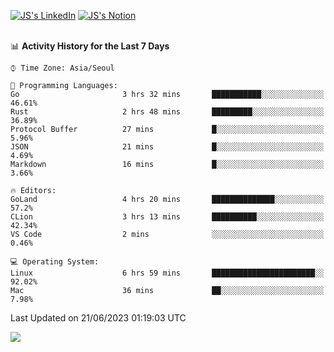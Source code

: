 
[![JS's LinkedIn](https://img.shields.io/badge/LinkedIn-blue?style=for-the-badge&logo=linkedin)](https://www.linkedin.com/in/jaeseung-lee-5a2a32139/) 
[![JS's Notion](https://img.shields.io/badge/Notion-black?style=for-the-badge&logo=notion)](https://bit.ly/ljswiki1) <br><br>
<!-- ![JS's GitHub stats](https://github-readme-stats-lemon-five.vercel.app/api?username=tkxkd0159&hide=contribs,prs,stars,issues&show_icons=true&theme=react&include_all_commits=true)   -->
<!-- ![Top Langs](https://github-readme-stats-lemon-five.vercel.app/api/top-langs/?username=tkxkd0159&layout=compact&hide=jupyter%20notebook,scss,html,css&langs_count=10)  -->


<!--START_SECTION:waka-->
📊 **Activity History for the Last 7 Days** 

```text
⌚︎ Time Zone: Asia/Seoul

💬 Programming Languages: 
Go                       3 hrs 32 mins       ███████████░░░░░░░░░░░░░░   46.61% 
Rust                     2 hrs 48 mins       █████████░░░░░░░░░░░░░░░░   36.89% 
Protocol Buffer          27 mins             █░░░░░░░░░░░░░░░░░░░░░░░░   5.96% 
JSON                     21 mins             █░░░░░░░░░░░░░░░░░░░░░░░░   4.69% 
Markdown                 16 mins             █░░░░░░░░░░░░░░░░░░░░░░░░   3.66%

🔥 Editors: 
GoLand                   4 hrs 20 mins       ██████████████░░░░░░░░░░░   57.2% 
CLion                    3 hrs 13 mins       ██████████░░░░░░░░░░░░░░░   42.34% 
VS Code                  2 mins              ░░░░░░░░░░░░░░░░░░░░░░░░░   0.46%

💻 Operating System: 
Linux                    6 hrs 59 mins       ███████████████████████░░   92.02% 
Mac                      36 mins             ██░░░░░░░░░░░░░░░░░░░░░░░   7.98%

```


 Last Updated on 21/06/2023 01:19:03 UTC
<!--END_SECTION:waka-->

<a href="https://github.com/tkxkd0159/dsalgo">
  <img align="center" src="https://github-readme-stats-lemon-five.vercel.app/api/pin/?username=tkxkd0159&repo=dsalgo&theme=react" />
</a>


<!---
- 🔭 I’m currently working on ...
- 🌱 I’m currently learning blockchain and distributed network
- 👯 I’m looking to collaborate on ...
- 🤔 I’m looking for help with ...
- 💬 Ask me about ...
- 📫 How to reach me: ...
- 😄 Pronouns: ...
- ⚡ Fun fact: ...
-->
